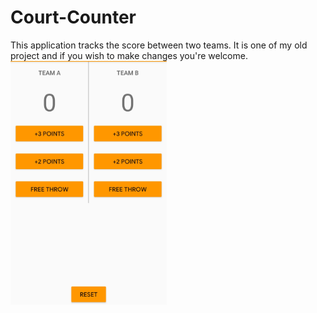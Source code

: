 # Court-Counter
  This application tracks the score between two teams. It is one of my old project and if you wish to make changes you're welcome.
                                          <img src="app/Court%20counter.png" width=250>
